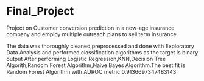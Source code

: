 # Final_Project
Project on Customer conversion prediction in a new-age insurance company and employ multiple outreach plans to sell term insurance

The data was thoroughly cleaned,preprocessed and done with Exploratory Data Analysis and performed classification algorithms as the target is binary output
After performing Logistic Regression,KNN,Decision Tree Algorith,Random Forest Algorithm,Naive Bayes Algorithm.The best fit is Random Forest Algorithm with AUROC metric
0.9136697347483143
